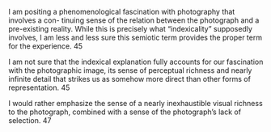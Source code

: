 I am positing a phenomenological fascination with photography that involves a con-
tinuing sense of the relation between the photograph and a pre-existing reality. While this is precisely what “indexicality” supposedly involves, I am less and less sure this semiotic term provides the proper term for the experience. 45

I am not sure that the indexical explanation fully accounts for our fascination with the photographic image, its sense of perceptual richness and nearly infinite detail that strikes us as somehow more direct than other forms of representation. 45

I would rather emphasize the sense of a nearly inexhaustible visual richness to the
photograph, combined with a sense of the photograph’s lack of selection. 47

